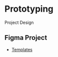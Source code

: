 
# Prototyping

Project Design


## Figma Project

 - [Templates](https://www.figma.com/file/iMnueiMvoDILVmxWo2W76g/XII-2022-2023-DESAIN-SISTEM?node-id=64%3A2)
